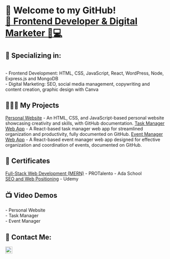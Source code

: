 <h1>👋 Welcome to my GitHub! <br/><a href="https://github.com/Marcetmr">🚀 Frontend Developer & Digital Marketer 🎨💻</a><br>

<h2>🌟 Specializing in:</h2><br>
  - Frontend Development: HTML, CSS, JavaScript, React, WordPress, Node, Express.js and MongoDB <br>
  - Digital Marketing: SEO, social media management, copywriting and content creation, graphic design with Canva<br>

<h2>👩🏽‍💻 My Projects</h2>
    <a href="#">Personal Website</a> - An HTML, CSS, and JavaScript-based personal website showcasing creativity and skills, with GitHub documentation.
    <a href="#">Task Manager Web App</a> - A React-based task manager web app for streamlined organization and productivity, fully documented on GitHub.
    <a href="#">Event Manager Web App</a> - A React-based event manager web app designed for effective organization and coordination of events, documented on GitHub.

<h2>📄 Certificates </h2>
    <a href="#">Full-Stack Web Development (MERN)</a> - PROTalento - Ada School<br>
    <a href="#">SEO and Web Positioning</a> - Udemy

<h2>📺 Video Demos</h2>
    - Personal Website<br>
    - Task Manager<br>
    - Event Manager<br>

<h2> 🤳 Contact Me:</h2>

[<img align="left" alt="Marcela-Martinez-LinkedIn | LinkedIn" width="22px" src="https://cdn.jsdelivr.net/npm/simple-icons@v3/icons/linkedin.svg" />][linkedin]

[linkedin]: https://www.linkedin.com/in/marcetmr/


